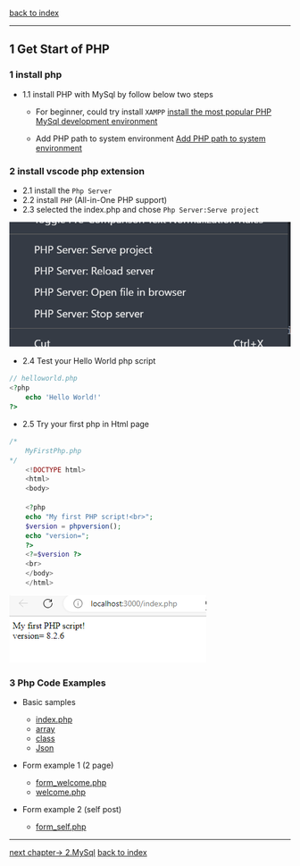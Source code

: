 [back to index](readme.md)

---

## 1 Get Start of PHP

### 1 install php

- 1.1 install PHP with MySql by follow below two steps

    - For beginner, could try install `XAMPP`
     [install the most popular PHP MySql development environment](./SAMPP/install_XAMPP.md)

    - Add PHP path to system environment
     [Add PHP path to system environment](./1_getStartPhp/config_php.md)

### 2 install vscode php extension

- 2.1 install the `Php Server`
- 2.2 install `PHP` (All-in-One PHP support)
- 2.3 selected the index.php and chose `Php Server:Serve project`

![phpextension](./1_getStartPhp/vscode_phpExtension.png)

- 2.4 Test your Hello World php script

```php
// helloworld.php
<?php
    echo 'Hello World!'
?>

```

- 2.5 Try your first php in Html page

```php
/*
    MyFirstPhp.php
*/
    <!DOCTYPE html>
    <html>
    <body>

    <?php
    echo "My first PHP script!<br>";
    $version = phpversion();
    echo "version=";
    ?>
    <?=$version ?>
    <br>
    </body>
    </html>
```

![myfirstphp](./1_getStartPhp/MyfirstPhp.png)

### 3 Php Code Examples

- Basic samples
  - [index.php](./1_getStartPhp/index.php)
  - [array](./1_getStartPhp/samples_array.php)
  - [class](./1_getStartPhp/samples_class.php)
  - [Json](./1_getStartPhp/samples_json.php)

- Form example 1 (2 page)
  - [form_welcome.php](./1_getStartPhp/sample_form/form_welcome.php)
  - [welcome.php](./1_getStartPhp/sample_form/welcome.php)

- Form example 2 (self post)
  - [form_self.php](./1_getStartPhp/sample_form/form_self.php)


---

   [next chapter-> 2.MySql](2.mysql.md)
   [back to index](readme.md)
